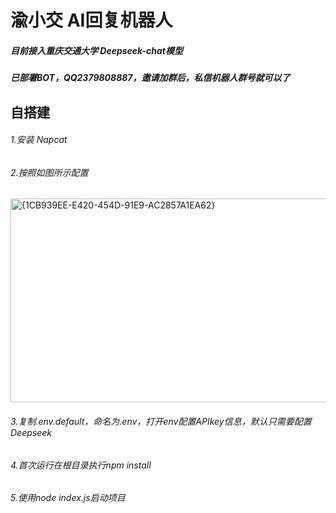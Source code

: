 # 渝小交 AI回复机器人
##### 目前接入重庆交通大学 Deepseek-chat模型
##### 已部署BOT，QQ2379808887，邀请加群后，私信机器人群号就可以了
## 自搭建
###### 1.安装 Napcat
###### 2.按照如图所示配置
<img width="737" height="326" alt="{1CB939EE-E420-454D-91E9-AC2857A1EA62}" src="https://github.com/user-attachments/assets/138115e3-e242-412a-baa9-e219dc862aea" />

###### 3.复制.env.default，命名为.env，打开env配置APIkey信息，默认只需要配置Deepseek
###### 4.首次运行在根目录执行npm install
###### 5.使用node index.js启动项目
